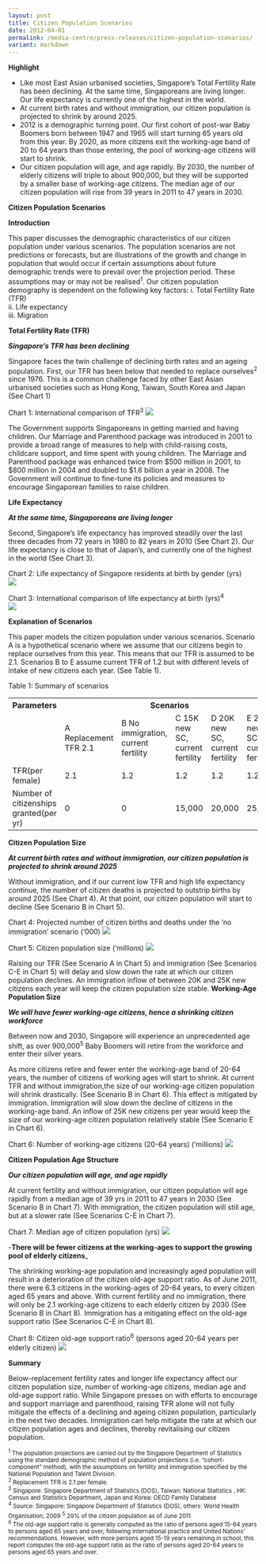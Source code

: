 ```yaml
---
layout: post
title: Citizen Population Scenarios
date: 2012-04-01
permalink: /media-centre/press-releases/citizen-population-scenarios/
variant: markdown
---
```

**Highlight**  
* Like most East Asian urbanised societies, Singapore’s Total Fertility Rate has been declining. At the same time, Singaporeans are living longer. Our life expectancy is currently one of the highest in the world.
* At current birth rates and without immigration, our citizen population is projected to shrink by around 2025.
* 2012 is a demographic turning point. Our first cohort of post-war Baby Boomers born between 1947 and 1965 will start turning 65 years old from this year. By 2020, as more citizens exit the working-age band of 20 to 64 years than those entering, the pool of working-age citizens will start to shrink.
* Our citizen population will age, and age rapidly. By 2030, the number of elderly citizens will triple to about 900,000, but they will be supported by a smaller base of working-age citizens. The median age of our citizen population will rise from 39 years in 2011 to 47 years in 2030.

**Citizen Population Scenarios**  

**Introduction**  
 
This paper discusses the demographic characteristics of our citizen population under various scenarios.
The population scenarios are not predictions or forecasts, but are illustrations of the growth and change in population that would occur if certain assumptions about future demographic trends were to prevail over the projection period. These assumptions may or may not be realised<sup>1</sup>.
Our citizen population demography is dependent on the following key factors:
i. Total Fertility Rate (TFR)  
ii. Life expectancy  
iii. Migration  

**Total Fertility Rate (TFR)**

_**Singapore’s TFR has been declining**_
 
Singapore faces the twin challenge of declining birth rates and an ageing population. First, our TFR has been below that needed to replace ourselves<sup>2</sup> since 1976. This is a common challenge faced by other East Asian urbanised societies such as Hong Kong, Taiwan, South Korea and Japan (See Chart 1)

Chart 1: International comparison of TFR<sup>3</sup>
![](/images/press%20release%20images/international_comparison_of_tfr.png)

The Government supports Singaporeans in getting married and having children. Our Marriage and Parenthood package was introduced in 2001 to provide a broad range of measures to help with child-raising costs, childcare support, and time spent with young children. The Marriage and Parenthood package was enhanced twice from $500 million in 2001, to $800 million in 2004 and doubled to $1.6 billion a year in 2008. The Government will continue to fine-tune its policies and measures to encourage Singaporean families to raise children.

**Life Expectancy**

_**At the same time, Singaporeans are living longer**_

Second, Singapore’s life expectancy has improved steadily over the last three
decades from 72 years in 1980 to 82 years in 2010 (See Chart 2). Our life
expectancy is close to that of Japan’s, and currently one of the highest in the world (See Chart 3).

Chart 2: Life expectancy of Singapore residents at birth by gender (yrs)  
![](/images/press%20release%20images/life_expectancy_of_singapore_residents_at_birth_by_gender.png)

Chart 3: International comparison of life expectancy at birth (yrs)<sup>4</sup>  
![](/images/press%20release%20images/international_comparison_of_life_expectancy_at_birth.png)

**Explanation of Scenarios**  
 
This paper models the citizen population under various scenarios. Scenario A is a hypothetical scenario where we assume that our citizens begin to replace ourselves from this year. This means that our TFR is assumed to be 2.1. Scenarios B to E assume current TFR of 1.2 but with different levels of intake of new citizens each year. (See Table 1).

Table 1: Summary of scenarios  

<table class="table-h">
  <tbody><tr>
   <th>Parameters</th>
    <th colspan="5">Scenarios</th>
  </tr>
  <tr>
    <td> </td>
    <td>A  Replacement TFR 2.1</td>
    <td>B  
     No immigration, current fertility</td>
    <td>C    
     15K new SC, current fertility</td>
    <td>D  
     20K new SC, current fertility</td>
    <td>E  
     25K new SC, current fertility</td>
   </tr>
 
 <tr>
    <td>TFR(per female) </td>
    <td>2.1</td>
    <td>1.2</td>
    <td>1.2</td>
    <td>1.2</td>
    <td>1.2</td>
   </tr>
   
   <tr>
    <td>Number of citizenships
granted(per yr)</td>
    <td>0</td>
    <td>0</td>
    <td>15,000</td>
    <td>20,000</td>
    <td>25,000</td>
  </tr>
 
</tbody></table>



**Citizen Population Size**

_**At current birth rates and without immigration, our citizen population is projected to shrink around 2025**_
 
Without immigration, and if our current low TFR and high life expectancy continue, the number of citizen deaths is projected to outstrip births by around 2025 (See Chart 4). At that point, our citizen population will start to decline (See Scenario B in Chart 5).

Chart 4: Projected number of citizen births and deaths under the ‘no immigration’ scenario (‘000)
![](/images/press%20release%20images/projected_number_of_citizen_births_and_deaths_under__no_immigration__scenario.png)

Chart 5: Citizen population size (‘millions) 
![](/images/press%20release%20images/citizen_population_size.png)

Raising our TFR (See Scenario A in Chart 5) and immigration (See Scenarios C-E in Chart 5) will delay and slow down the rate at which our citizen population declines. An immigration inflow of between 20K and 25K new citizens each year will keep the citizen population size stable.
**Working-Age Population Size**

_**We will have fewer working-age citizens, hence a shrinking citizen workforce**_

Between now and 2030, Singapore will experience an unprecedented age shift, as over 900,000<sup>5</sup> Baby Boomers will retire from the workforce and enter their silver years.
 
As more citizens retire and fewer enter the working-age band of 20-64 years, the number of citizens of working ages will start to shrink. At current TFR and without immigration,the size of our working-age citizen population will shrink drastically. (See Scenario B in Chart 6). This effect is mitigated by immigration. Immigration will slow down the decline of citizens in the working-age band. An inflow of 25K new citizens per year would keep the size of our working-age citizen population relatively stable (See Scenario E in Chart 6).

Chart 6: Number of working-age citizens (20-64 years) (‘millions)
![](/images/press%20release%20images/number_of_working_age_citizens__20_64_year_.png)

**Citizen Population Age Structure**

_**Our citizen population will age, and age rapidly**_
 
At current fertility and without immigration, our citizen population will age rapidly from a median age of 39 yrs in 2011 to 47 years in 2030 (See Scenario B in Chart 7). With immigration, the citizen population will still age, but at a slower rate (See Scenarios C-E in Chart 7). 

Chart 7: Median age of citizen population (yrs)
![](/images/press%20release%20images/median_age_of_citizen_population__yrs_.png)

-**There will be fewer citizens at the working-ages to support the growing pool of elderly citizens**_ 

The shrinking working-age population and increasingly aged population will result in a deterioration of the citizen old-age support ratio. As of June 2011, there were 6.3 citizens in the working-ages of 20-64 years, to every citizen aged 65 years and above. With current fertility and no immigration, there will only be 2.1 working-age citizens to each elderly citizen by 2030 (See Scenario B in Chart 8). Immigration has a mitigating effect on the old-age support ratio (See Scenarios C-E in Chart 8).

Chart 8: Citizen old-age support ratio<sup>6</sup>
(persons aged 20-64 years per elderly citizen)
![](/images/press%20release%20images/citizen_old_age_support_ratio.png)

**Summary**
 
Below-replacement fertility rates and longer life expectancy affect our citizen population size, number of working-age citizens, median age and old-age support ratio. While Singapore presses on with efforts to encourage and support marriage and parenthood, raising TFR alone will not fully mitigate the effects of a declining and ageing citizen population, particularly in the next two decades. Immigration can help mitigate the rate at which our citizen population ages and declines, thereby revitalising our citizen population.

<sub><sup>1</sup> The population projections are carried out by the Singapore Department of Statistics using the standard demographic method of population projections (i.e. “cohort-component” method), with the assumptions on fertility and immigration specified by the National Population and Talent Division.</sub>     
<sub><sup>2</sup> Replacement TFR is 2.1 per female.</sub>    
<sub><sup>3</sup> Singapore: Singapore Department of Statistics (DOS), Taiwan: National Statistics , HK: Census and Statistics Department, Japan and Korea: OECD Family Database</sub>  
<sub><sup>4</sup> Source: Singapore: Singapore Department of Statistics (DOS), others: World Health Organisation, 2009</sub>
<sub><sup>5</sup> 29% of the citizen population as of June 2011</sub>  
<sub><sup>6</sup> The old-age support ratio is generally computed as the ratio of persons aged 15-64 years to persons aged 65 years and over, following international practice and United Nations’ recommendations. However, with more persons aged 15-19 years remaining in school, this report computes the old-age support ratio as the ratio of persons aged 20-64 years to persons aged 65 years and over.</sub>
